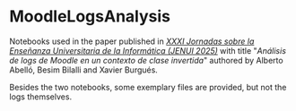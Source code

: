 # MoodleLogsAnalysis
Notebooks used in the paper published in [*XXXI Jornadas sobre la Enseñanza Universitaria de la Informática (JENUI 2025)*](https://jenui2025.infor.uva.es) with title "*Análisis de logs de Moodle en un contexto de clase invertida*" authored by Alberto Abelló, Besim Bilalli and Xavier Burgués.

Besides the two notebooks, some exemplary files are provided, but not the logs themselves.
